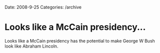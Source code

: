 Date: 2008-9-25
Categories: /archive

# Looks like a McCain presidency...

Looks like a McCain presidency has the potential to make George W Bush look like Abraham Lincoln.
